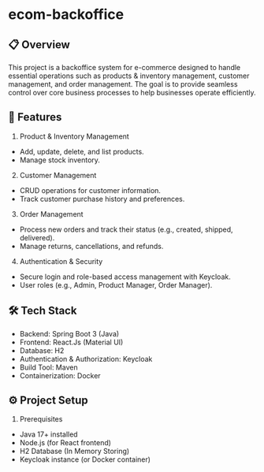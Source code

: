# ecom-backoffice

## 📋 Overview
This project is a backoffice system for e-commerce designed to handle essential operations such as products & inventory management, customer management, and order management. The goal is to provide seamless control over core business processes to help businesses operate efficiently.

## 🚀 Features
1. Product & Inventory Management
- Add, update, delete, and list products.
- Manage stock inventory.
2. Customer Management
- CRUD operations for customer information.
- Track customer purchase history and preferences.
3. Order Management
- Process new orders and track their status (e.g., created, shipped, delivered).
- Manage returns, cancellations, and refunds.
4. Authentication & Security
- Secure login and role-based access management with Keycloak.
- User roles (e.g., Admin, Product Manager, Order Manager).
  
## 🛠️ Tech Stack
- Backend: Spring Boot 3 (Java)
- Frontend: React.Js (Material UI)
- Database: H2
- Authentication & Authorization: Keycloak
- Build Tool: Maven
- Containerization: Docker

## ⚙️ Project Setup
1. Prerequisites
- Java 17+ installed
- Node.js (for React frontend)
- H2 Database (In Memory Storing)
- Keycloak instance (or Docker container)
